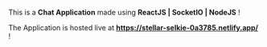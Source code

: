This is a <b>Chat Application</b> made using <b>ReactJS | SocketIO | NodeJS</b> ! 

The Application is hosted live at <b>https://stellar-selkie-0a3785.netlify.app/</b> ! 

 

